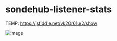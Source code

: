 # sondehub-listener-stats

TEMP: https://jsfiddle.net/vk20r61u/2/show

![image](https://user-images.githubusercontent.com/22492406/149744902-790caeb9-1dc8-4dc1-bd7a-7cd67924cadd.png)

